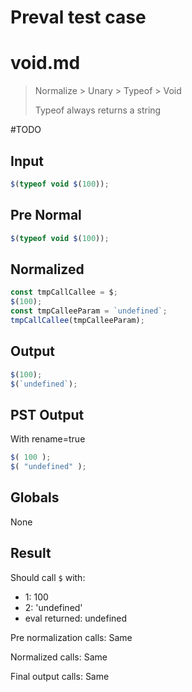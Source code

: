 # Preval test case

# void.md

> Normalize > Unary > Typeof > Void
>
> Typeof always returns a string

#TODO

## Input

`````js filename=intro
$(typeof void $(100));
`````

## Pre Normal


`````js filename=intro
$(typeof void $(100));
`````

## Normalized


`````js filename=intro
const tmpCallCallee = $;
$(100);
const tmpCalleeParam = `undefined`;
tmpCallCallee(tmpCalleeParam);
`````

## Output


`````js filename=intro
$(100);
$(`undefined`);
`````

## PST Output

With rename=true

`````js filename=intro
$( 100 );
$( "undefined" );
`````

## Globals

None

## Result

Should call `$` with:
 - 1: 100
 - 2: 'undefined'
 - eval returned: undefined

Pre normalization calls: Same

Normalized calls: Same

Final output calls: Same
